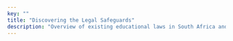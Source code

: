 ```yaml
---
key: ""
title: "Discovering the Legal Safeguards"
description: "Overview of existing educational laws in South Africa and beyond."
---
```

